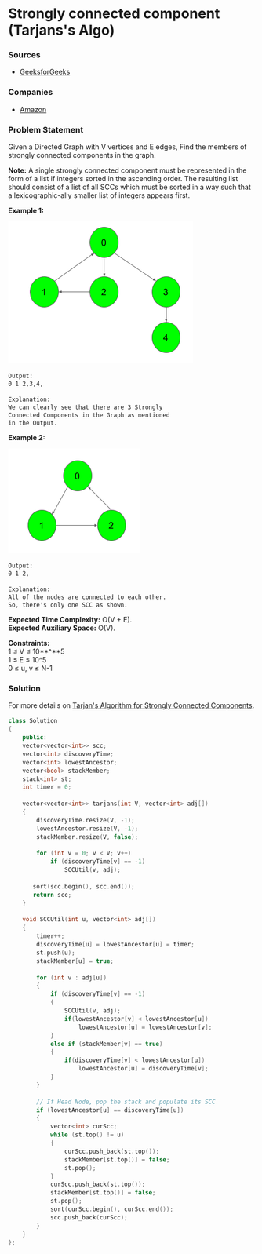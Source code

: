 # Strongly connected component \(Tarjans's Algo\)

### Sources

* [GeeksforGeeks](https://practice.geeksforgeeks.org/problems/strongly-connected-component-tarjanss-algo-1587115621/1#)

### Companies

* [Amazon](../../company-based-lists/amazon.md)

### Problem Statement

Given a Directed Graph with V vertices and E edges, Find the members of strongly connected components in the graph.

**Note:** A single strongly connected component must be represented in the form of a list if integers sorted in the ascending order. The resulting list should consist of a list of all SCCs which must be sorted in a way such that a lexicographic-ally smaller list of integers appears first.

  
 **Example 1:**

![](../../.gitbook/assets/image%20%2829%29.png)

```text
Output:
0 1 2,3,4,

Explanation:
We can clearly see that there are 3 Strongly
Connected Components in the Graph as mentioned
in the Output.
```

**Example 2:**

![](../../.gitbook/assets/image%20%2834%29.png)

```text
Output:
0 1 2,

Explanation:
All of the nodes are connected to each other.
So, there's only one SCC as shown.
```

**Expected Time Complexity:** O\(V + E\).  
**Expected Auxiliary Space:** O\(V\).

**Constraints:**  
 1 ≤ V  ≤ 10**^**5  
 1 ≤ E  ≤ 10^5  
 0 ≤ u, v ≤ N-1

### Solution

For more details on [Tarjan's Algorithm for Strongly Connected Components](../../data-structures/graphs/graph-algorithms/tarjans-algorithm-for-strongly-connected-components.md).

```cpp
class Solution
{
	public:
	vector<vector<int>> scc;
	vector<int> discoveryTime;
	vector<int> lowestAncestor;
	vector<bool> stackMember;
	stack<int> st;
	int timer = 0;

    vector<vector<int>> tarjans(int V, vector<int> adj[])
    {
        discoveryTime.resize(V, -1);
        lowestAncestor.resize(V, -1);
        stackMember.resize(V, false);

        for (int v = 0; v < V; v++)
            if (discoveryTime[v] == -1)
                SCCUtil(v, adj);
                
       sort(scc.begin(), scc.end());
       return scc;
    }
    
    void SCCUtil(int u, vector<int> adj[])
    {
        timer++;
        discoveryTime[u] = lowestAncestor[u] = timer;
        st.push(u);
        stackMember[u] = true;
 
        for (int v : adj[u])
        {
            if (discoveryTime[v] == -1)
            {
                SCCUtil(v, adj);
                if(lowestAncestor[v] < lowestAncestor[u])
                    lowestAncestor[u] = lowestAncestor[v];
            }
            else if (stackMember[v] == true)
            {
                if(discoveryTime[v] < lowestAncestor[u])
                    lowestAncestor[u] = discoveryTime[v];
            }
        }
 
        // If Head Node, pop the stack and populate its SCC
        if (lowestAncestor[u] == discoveryTime[u])
        {
            vector<int> curScc;
            while (st.top() != u)
            {
                curScc.push_back(st.top());
                stackMember[st.top()] = false;
                st.pop();
            }
            curScc.push_back(st.top());
            stackMember[st.top()] = false;
            st.pop();
            sort(curScc.begin(), curScc.end());
            scc.push_back(curScc);
        }
    }
};
```

